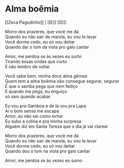 # Alma boêmia
[[Zeca Pagodinho]] | [[E]] [[D]]

Morro dos prazeres, que você me dá  
Quando eu não sair de marola, eu vou te levar  
Você dorme cedo, eu só vou deitar  
Quando dar o tom da viola pro galo cantar

Amor, me perdoa se às vezes eu surto  
Tirando essas ondas que curto  
E não lembro de voltar

Você sabe bem, minha doce alma gêmea  
Quem tem a alma boêmia não consegue segurar, segurar  
É que o samba pega que nem feitiço  
E quando me pega, eu enguiço  
só saio quando acabar

Eu vou pra Gamboa e de lá vou pra Lapa  
Aí o bom senso me escapa  
Amor, eu não sei como evitar  
Eu subo a colina e pra minha surpresa  
Alguém diz em Santa Tereza que o dia já vai clarear

Morro dos prazeres, que você me dá  
Quando eu não sair de marola, eu vou te levar  
Você dorme cedo, eu só vou deitar  
Quando dou o tom na viola pro galo cantar

Amor, me perdoa se às vezes eu sumo